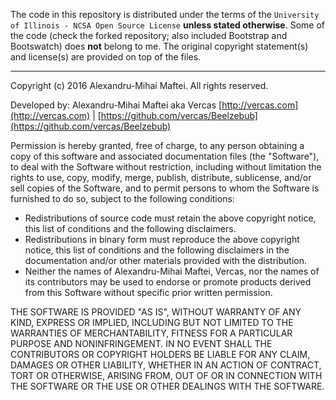 The code in this repository is distributed under the terms of the `University of Illinois - NCSA Open Source License` **unless stated otherwise**. Some of the code (check the forked repository; also included Bootstrap and Bootswatch) does **not** belong to me. The original copyright statement(s) and license(s) are provided on top of the files.

---

Copyright (c) 2016 Alexandru-Mihai Maftei. All rights reserved.


Developed by: Alexandru-Mihai Maftei
aka Vercas
[http://vercas.com](http://vercas.com) | [https://github.com/vercas/Beelzebub](https://github.com/vercas/Beelzebub)

Permission is hereby granted, free of charge, to any person obtaining a copy
of this software and associated documentation files (the "Software"), to
deal with the Software without restriction, including without limitation the
rights to use, copy, modify, merge, publish, distribute, sublicense, and/or
sell copies of the Software, and to permit persons to whom the Software is
furnished to do so, subject to the following conditions:

  + Redistributions of source code must retain the above copyright notice,
    this list of conditions and the following disclaimers.
  + Redistributions in binary form must reproduce the above copyright
    notice, this list of conditions and the following disclaimers in the
    documentation and/or other materials provided with the distribution.
  + Neither the names of Alexandru-Mihai Maftei, Vercas, nor the names of
    its contributors may be used to endorse or promote products derived from
    this Software without specific prior written permission.


THE SOFTWARE IS PROVIDED "AS IS", WITHOUT WARRANTY OF ANY KIND, EXPRESS OR
IMPLIED, INCLUDING BUT NOT LIMITED TO THE WARRANTIES OF MERCHANTABILITY,
FITNESS FOR A PARTICULAR PURPOSE AND NONINFRINGEMENT. IN NO EVENT SHALL THE
CONTRIBUTORS OR COPYRIGHT HOLDERS BE LIABLE FOR ANY CLAIM, DAMAGES OR OTHER
LIABILITY, WHETHER IN AN ACTION OF CONTRACT, TORT OR OTHERWISE, ARISING
FROM, OUT OF OR IN CONNECTION WITH THE SOFTWARE OR THE USE OR OTHER DEALINGS
WITH THE SOFTWARE.
